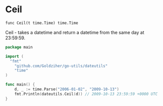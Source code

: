 # Ceil

`func Ceil(t time.Time) time.Time`

Ceil - takes a datetime and return a datetime from the same day at 23:59:59.

```go
package main

import (
  "fmt"
	"github.com/Goldziher/go-utils/dateutils"
	"time"
)

func main() {
	d, _ := time.Parse("2006-01-02", "2009-10-13")
	fmt.Println(dateutils.Ceil(d)) // 2009-10-13 23:59:59 +0000 UTC
}
```
